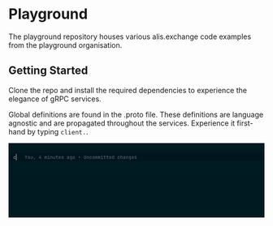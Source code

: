 # Playground
The playground repository houses various alis.exchange code examples from the playground organisation.

## Getting Started
Clone the repo and install the required dependencies to experience the elegance of gRPC services.

Global definitions are found in the .proto file. These definitions are language agnostic and are propagated throughout the services. Experience it first-hand by typing `client.`.

![client_dot_gif](./internal/dot_gif.gif)
